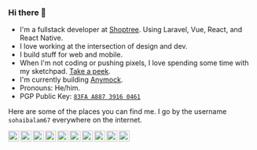 ### Hi there 👋

- I'm a fullstack developer at [Shoptree](https://github.com/Shoptree). Using Laravel, Vue, React, and React Native.
- I love working at the intersection of design and dev.
- I build stuff for web and mobile.
- When I'm not coding or pushing pixels, I love spending some time with my sketchpad. [Take a peek](https://twitter.com/sohaibalam67/status/1340355170417344513).
- I'm currently building [Anymock](https://github.com/sohaibalam67/anymock-app).
- Pronouns: He/him.
- PGP Public Key: [`83FA A887 3916 0461`](https://keybase.io/sohaibalam67/pgp_keys.asc)


Here are some of the places you can find me. I go by the username `sohaibalam67` everywhere on the internet.

[<img align="left" alt="Twitter" width="22px" src="https://cdn.jsdelivr.net/npm/simple-icons@v3/icons/twitter.svg" />](https://twitter.com/sohaibalam67)
[<img align="left" alt="Dribbble" width="22px" src="https://cdn.jsdelivr.net/npm/simple-icons@v3/icons/dribbble.svg" />](https://dribbble.com/sohaibalam67)
[<img align="left" alt="Goodreads" width="22px" src="https://cdn.jsdelivr.net/npm/simple-icons@v3/icons/goodreads.svg" />](https://goodreads.com/sohaibalam67)
[<img align="left" alt="LinkedIn" width="22px" src="https://cdn.jsdelivr.net/npm/simple-icons@v3/icons/linkedin.svg" />](https://www.linkedin.com/in/sohaibalam67)
[<img align="left" alt="Instagram" width="22px" src="https://cdn.jsdelivr.net/npm/simple-icons@v3/icons/instagram.svg" />](https://www.instagram.com/sohaibalam67)
[<img align="left" alt="Keybase" width="22px" src="https://cdn.jsdelivr.net/npm/simple-icons@v3/icons/keybase.svg" />](https://keybase.io/sohaibalam67)
[<img align="left" alt="Reddit" width="22px" src="https://cdn.jsdelivr.net/npm/simple-icons@v3/icons/reddit.svg" />](https://www.reddit.com/user/sohaibalam67)
[<img align="left" alt="Hacker News" width="22px" src="https://cdn.jsdelivr.net/npm/simple-icons@v3/icons/ycombinator.svg" />](https://news.ycombinator.com/user?id=sohaibalam67)
[<img align="left" alt="Stackoverflow" width="22px" src="https://cdn.jsdelivr.net/npm/simple-icons@v3/icons/stackoverflow.svg" />](https://stackoverflow.com/users/7415250/sohaibalam67)
[<img align="left" alt="Kaggle" width="22px" src="https://cdn.jsdelivr.net/npm/simple-icons@v3/icons/kaggle.svg" />](https://www.kaggle.com/sohaibalam67)

<img alt="" src="https://sohaibalam67-github.herokuapp.com/readme/github?id=github_readme" />
